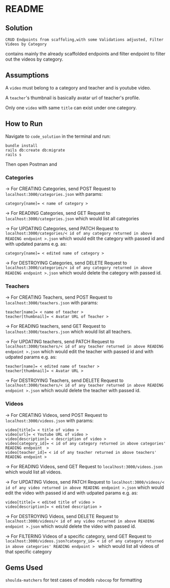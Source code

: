 # README

## Solution

```
CRUD Endpoints from scaffoling,with some Validations adjusted, Filter Videos by Category
```
contains mainly the already scaffolded endpoints and filter endpoint to filter out 
the videos by category.

## Assumptions

A ```video``` must belong to a category and teacher and is youtube video.

A ```teacher```'s thumbnail is basically avatar url of teacher's profile.

Only one ```video``` with same ```title``` can exist under one category.

## How to Run

Navigate to ```code_solution``` in the terminal and run:

```
bundle install
rails db:create db:migrate
rails s
```

Then open Postman and

### Categories

-> For CREATING Categories, send POST Request to ```localhost:3000/categories.json``` with params:
```
category[name]= < name of category >
```
-> For READING Categories, send GET Request to ```localhost:3000/categories.json``` which would list all categories

-> For UPDATING Categories, send PATCH Request to ```localhost:3000/categories/< id of any category returned in above READING endpoint >.json``` which would edit the category with passed id and with updated params e.g. as:

```
category[name]= < edited name of category >
```
-> For DESTROYING Categories, send DELETE Request to ```localhost:3000/categories/< id of any category returned in above READING endpoint >.json``` which would delete the category with passed id.

### Teachers


-> For CREATING Teachers, send POST Request to ```localhost:3000/teachers.json``` with params:
```
teacher[name]= < name of teacher >
teacher[thumbnail]= < Avatar URL of Teacher >
```

-> For READING teachers, send GET Request to ```localhost:3000/teachers.json``` which would list all teachers.

-> For UPDATING teachers, send PATCH Request to ```localhost:3000/teachers/< id of any teacher returned in above READING endpoint >.json``` which would edit the teacher with passed id and with udpated params e.g. as:
```
teacher[name]= < edited name of teacher >
teacher[thumbnail]= < Avatar URL >
```

-> For DESTROYING Teachers, send DELETE Request to ```localhost:3000/teachers/< id of any teacher returned in above READING endpoint >.json``` which would delete the teacher with passed id.


### Videos

-> For CREATING Videos, send POST Request to ```localhost:3000/videos.json``` with params:
```
video[title]= < title of video >
video[url]= < Youtube URL of video >
video[description]= < description of video >
video[category_id]= < id of any category returned in above categories' READING endpoint  >
video[teacher_id]= < id of any teacher returned in above teachers' READING endpoint >

```

-> For READING Videos, send GET Request to ```localhost:3000/videos.json``` which would list all videos.

-> For UPDATING Videos, send PATCH Request to ```localhost:3000/videos/< id of any video returned in above READING endpoint >.json``` which would edit the video with passed id and with udpated params e.g. as:
```
video[title]= < edited title of video >
video[description]= < edited description >
```

-> For DESTROYING Videos, send DELETE Request to ```localhost:3000/videos/< id of any video returned in above READING endpoint >.json``` which would delete the video with passed id.


-> For FILTERING Videos of a specific category, send GET Request to ```localhost:3000/videos.json?category_id= < id of any category returned in above categories' READING endpoint > ``` which would list all videos of that specific category

## Gems Used
```shoulda-matchers``` for test cases of models
```rubocop``` for formatting
